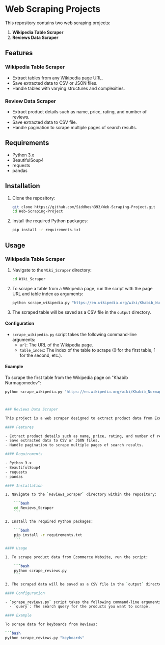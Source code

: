 # Web Scraping Projects

This repository contains two web scraping projects:
1. **Wikipedia Table Scraper**
2. **Reviews Data Scraper**

## Features

### Wikipedia Table Scraper

- Extract tables from any Wikipedia page URL.
- Save extracted data to CSV or JSON files.
- Handle tables with varying structures and complexities.

### Review Data Scraper

- Extract product details such as name, price, rating, and number of reviews.
- Save extracted data to CSV file.
- Handle pagination to scrape multiple pages of search results.

## Requirements

- Python 3.x
- BeautifulSoup4
- requests
- pandas

## Installation

1. Clone the repository:

    ```bash
    git clone https://github.com/Siddhesh393/Web-Scraping-Project.git
    cd Web-Scraping-Project
    ```

2. Install the required Python packages:

    ```bash
    pip install -r requirements.txt
    ```

## Usage

### Wikipedia Table Scraper

1. Navigate to the `Wiki_Scraper` directory:

    ```bash
    cd Wiki_Scraper
    ```

2. To scrape a table from a Wikipedia page, run the script with the page URL and table index as arguments:

    ```bash
    python scrape_wikipedia.py "https://en.wikipedia.org/wiki/Khabib_Nurmagomedov" 0
    ```

3. The scraped table will be saved as a CSV file in the `output` directory.

#### Configuration

- `scrape_wikipedia.py` script takes the following command-line arguments:
  - `url`: The URL of the Wikipedia page.
  - `table_index`: The index of the table to scrape (0 for the first table, 1 for the second, etc.).

#### Example

To scrape the first table from the Wikipedia page on "Khabib Nurmagomedov":

```bash
python scrape_wikipedia.py "https://en.wikipedia.org/wiki/Khabib_Nurmagomedov" 0



### Reviews Data Scraper

This project is a web scraper designed to extract product data from Ecommerce Website, including product names, prices, ratings, and reviews.

#### Features

- Extract product details such as name, price, rating, and number of reviews.
- Save extracted data to CSV or JSON files.
- Handle pagination to scrape multiple pages of search results.

#### Requirements

- Python 3.x
- BeautifulSoup4
- requests
- pandas

#### Installation

1. Navigate to the `Reviews_Scraper` directory within the repository:

    ```bash
    cd Reviews_Scraper
    ```

2. Install the required Python packages:

    ```bash
    pip install -r requirements.txt
    ```

#### Usage

1. To scrape product data from Ecommerce Website, run the script:

    ```bash
    python scrape_reviews.py
    ```

2. The scraped data will be saved as a CSV file in the `output` directory.

#### Configuration

- `scrape_reviews.py` script takes the following command-line arguments:
  - `query`: The search query for the products you want to scrape.

#### Example

To scrape data for keyboards from Reviews:

```bash
python scrape_reviews.py "keyboards"

